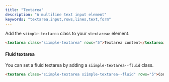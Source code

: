```yaml
---
title: "Textarea"
description: "A multiline text input element"
keywords: "textarea,input,rows,lines,text,form"
---
```


Add the `siimple-textarea` class to your `<textarea>` element. 

```html preview="true"
<textarea class="siimple-textarea" rows="5">Textarea content</textarea>
```


#### Fluid textarea

You can set a fluid textarea by adding a `siimple-textarea--fluid` class.

```html preview="true"
<textarea class="siimple-textarea siimple-textarea--fluid" rows="5">Content</textarea>
```

